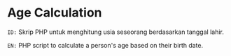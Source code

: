 # Age Calculation
`ID:` Skrip PHP untuk menghitung usia seseorang berdasarkan tanggal lahir.

`EN:` PHP script to calculate a person's age based on their birth date.